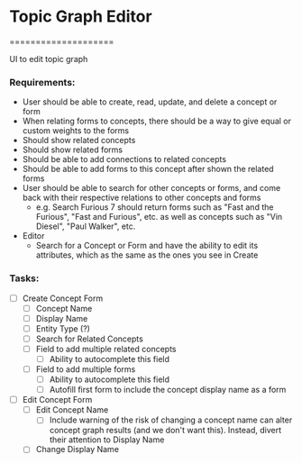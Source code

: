 # Topic Graph Editor
====================

UI to edit topic graph

### Requirements:

* User should be able to create, read, update, and delete a concept or form
* When relating forms to concepts, there should be a way to give equal or custom weights to the forms
* Should show related concepts
* Should show related forms
* Should be able to add connections to related concepts
* Should be able to add forms to this concept after shown the related forms
* User should be able to search for other concepts or forms, and come back with their respective relations to other concepts and forms
    * e.g. Search Furious 7 should return forms such as "Fast and the Furious", "Fast and Furious", etc. as well as concepts such as "Vin Diesel", "Paul Walker", etc.
* Editor
    * Search for a Concept or Form and have the ability to edit its attributes, which as the same as the ones you see in Create

### Tasks:
- [ ] Create Concept Form
    - [ ] Concept Name
    - [ ] Display Name
    - [ ] Entity Type (?)
    - [ ] Search for Related Concepts
    - [ ] Field to add multiple related concepts
        - [ ] Ability to autocomplete this field
    - [ ] Field to add multiple forms
        - [ ] Ability to autocomplete this field
        - [ ] Autofill first form to include the concept display name as a form
- [ ] Edit Concept Form
    - [ ] Edit Concept Name
        - [ ] Include warning of the risk of changing a concept name can alter concept graph results (and we don't want this). Instead, divert their attention to Display Name
    - [ ] Change Display Name
